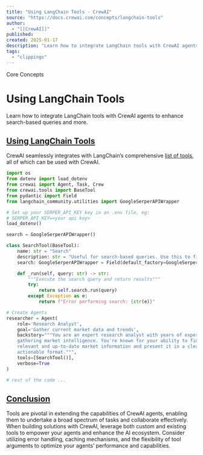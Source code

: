 ```yaml
---
title: "Using LangChain Tools - CrewAI"
source: "https://docs.crewai.com/concepts/langchain-tools"
author:
  - "[[CrewAI]]"
published:
created: 2025-01-17
description: "Learn how to integrate LangChain tools with CrewAI agents to enhance search-based queries and more."
tags:
  - "clippings"
---
```


Core Concepts

# Using LangChain Tools

Learn how to integrate LangChain tools with CrewAI agents to enhance search-based queries and more.

## [Using LangChain Tools​](https://docs.crewai.com/concepts/#using-langchain-tools)

CrewAI seamlessly integrates with LangChain’s comprehensive [list of tools](https://python.langchain.com/docs/integrations/tools/), all of which can be used with CrewAI.

```python
import os
from dotenv import load_dotenv
from crewai import Agent, Task, Crew
from crewai.tools import BaseTool
from pydantic import Field
from langchain_community.utilities import GoogleSerperAPIWrapper

# Set up your SERPER_API_KEY key in an .env file, eg:
# SERPER_API_KEY=<your api key>
load_dotenv()

search = GoogleSerperAPIWrapper()

class SearchTool(BaseTool):
    name: str = "Search"
    description: str = "Useful for search-based queries. Use this to find current information about markets, companies, and trends."
    search: GoogleSerperAPIWrapper = Field(default_factory=GoogleSerperAPIWrapper)

    def _run(self, query: str) -> str:
        """Execute the search query and return results"""
        try:
            return self.search.run(query)
        except Exception as e:
            return f"Error performing search: {str(e)}"

# Create Agents
researcher = Agent(
    role='Research Analyst',
    goal='Gather current market data and trends',
    backstory="""You are an expert research analyst with years of experience in
    gathering market intelligence. You're known for your ability to find
    relevant and up-to-date market information and present it in a clear,
    actionable format.""",
    tools=[SearchTool()],
    verbose=True
)

# rest of the code ...
```

## [Conclusion​](https://docs.crewai.com/concepts/#conclusion)

Tools are pivotal in extending the capabilities of CrewAI agents, enabling them to undertake a broad spectrum of tasks and collaborate effectively. When building solutions with CrewAI, leverage both custom and existing tools to empower your agents and enhance the AI ecosystem. Consider utilizing error handling, caching mechanisms, and the flexibility of tool arguments to optimize your agents’ performance and capabilities.
